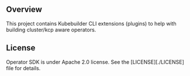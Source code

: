 ## Overview

This project contains Kubebuilder CLI extensions (plugins) to help with building cluster/kcp aware operators.

## License

Operator SDK is under Apache 2.0 license. See the [LICENSE][./LICENSE] file for details.


